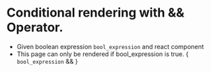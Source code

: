 # Conditional rendering with && Operator.
- Given boolean expression `bool_expression` and react component <CustomComponent />
- This page can only be rendered if bool_expression is true.
  {
    `bool_expression` && <CustomComponent /> 
  }  